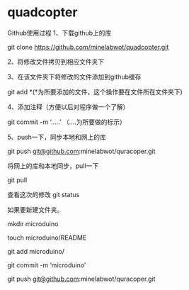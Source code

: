 # quadcopter
Github使用过程
1、下载github上的库

git clone https://github.com/minelabwot/quadcopter.git

2、将修改文件拷贝到相应文件夹下

3、在该文件夹下将修改的文件添加到github缓存

git add *(*为所要添加的文件，这个操作要在文件所在文件夹下)

4、添加注释（方便以后对程序做一个了解）

git commit -m ‘…..’ （….为所要做的标示）

5、push一下，同步本地和网上的库

git push git@github.com:minelabwot/quracoper.git


将网上的库和本地同步，pull一下

git pull

查看这次的修改
git status


如果要新建文件夹。

mkdir microduino

touch microduino/README

git add microduino/

git commit -m ‘microduino’

git push git@github.com:minelabwot/quracoper.git
